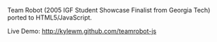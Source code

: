 Team Robot (2005 IGF Student Showcase Finalist from Georgia Tech) ported to HTML5/JavaScript.

Live Demo: http://kylewm.github.com/teamrobot-js
